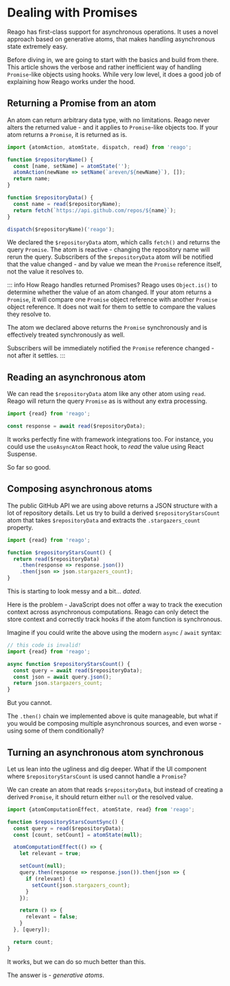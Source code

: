 # Dealing with Promises

Reago has first-class support for asynchronous operations. It uses a novel approach based on
generative atoms, that makes handling asynchronous state extremely easy.

Before diving in, we are going to start with the basics and build from there. This article
shows the verbose and rather inefficient way of handling `Promise`-like objects using hooks. While
very low level, it does a good job of explaining how Reago works under the hood.


## Returning a Promise from an atom

An atom can return arbitrary data type, with no limitations. Reago never alters the returned value - and
it applies to `Promise`-like objects too. If your atom returns a `Promise`, it is returned as is.

```ts
import {atomAction, atomState, dispatch, read} from 'reago';

function $repositoryName() {
  const [name, setName] = atomState('');
  atomAction(newName => setName(`areven/${newName}`), []);
  return name;
}

function $repositoryData() {
  const name = read($repositoryName);
  return fetch(`https://api.github.com/repos/${name}`);
}

dispatch($repositoryName)('reago');
```

We declared the `$repositoryData` atom, which calls `fetch()` and returns the query `Promise`. The atom
is reactive - changing the repository name will rerun the query. Subscribers of the `$repositoryData`
atom will be notified that the value changed - and by value we mean the `Promise` reference itself, not the
value it resolves to.

::: info How Reago handles returned Promises?
Reago uses `Object.is()` to determine whether the value of an atom changed. If your atom returns a `Promise`,
it will compare one `Promise` object reference with another `Promise` object reference. It does not wait
for them to settle to compare the values they resolve to.

The atom we declared above returns the `Promise` synchronously and is effectively treated synchronously as well.

Subscribers will be immediately notified the `Promise` reference changed - not after it settles.
:::


## Reading an asynchronous atom

We can read the `$repositoryData` atom like any other atom using `read`. Reago will return the query `Promise`
as is without any extra processing.

```ts
import {read} from 'reago';

const response = await read($repositoryData);
```

It works perfectly fine with framework integrations too. For instance, you could use the `useAsyncAtom`
React hook, to _read_ the value using React Suspense.

So far so good.


## Composing asynchronous atoms

The public GitHub API we are using above returns a JSON structure with a lot of repository details.
Let us try to build a derived `$repositoryStarsCount` atom that takes `$repositoryData` and extracts
the `.stargazers_count` property.

```ts
import {read} from 'reago';

function $repositoryStarsCount() {
  return read($repositoryData)
    .then(response => response.json())
    .then(json => json.stargazers_count);
}
```

This is starting to look messy and a bit... _dated_.

Here is the problem - JavaScript does not offer a way to track the execution context across
asynchronous computations. Reago can only detect the store context and correctly track hooks
if the atom function is synchronous.

Imagine if you could write the above using the modern `async` / `await` syntax:

```ts
// this code is invalid!
import {read} from 'reago';

async function $repositoryStarsCount() {
  const query = await read($repositoryData);
  const json = await query.json();
  return json.stargazers_count;
}
```

But you cannot.

The `.then()` chain we implemented above is quite manageable, but what if you would be
composing multiple asynchronous sources, and even worse - using some of them conditionally?


## Turning an asynchronous atom synchronous

Let us lean into the ugliness and dig deeper. What if the UI component where `$repositoryStarsCount` is
used cannot handle a `Promise`?

We can create an atom that reads `$repositoryData`, but instead of creating a derived `Promise`, it should
return either `null` or the resolved value.

```ts
import {atomComputationEffect, atomState, read} from 'reago';

function $repositoryStarsCountSync() {
  const query = read($repositoryData);
  const [count, setCount] = atomState(null);

  atomComputationEffect(() => {
    let relevant = true;

    setCount(null);
    query.then(response => response.json()).then(json => {
      if (relevant) {
        setCount(json.stargazers_count);
      }
    });

    return () => {
      relevant = false;
    }
  }, [query]);

  return count;
}
```

It works, but we can do so much better than this.

The answer is - _generative atoms_.
